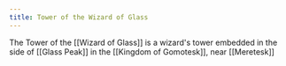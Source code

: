 ```yaml
---
title: Tower of the Wizard of Glass
---
```

The Tower of the [[Wizard of Glass]] is a wizard's tower embedded in the side of [[Glass Peak]] in the [[Kingdom of Gomotesk]], near [[Meretesk]]
